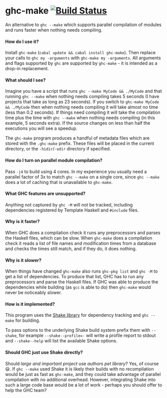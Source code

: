 # ghc-make [![Build Status](https://travis-ci.org/ndmitchell/ghc-make.svg)](https://travis-ci.org/ndmitchell/ghc-make)

An alternative to `ghc --make` which supports parallel compilation of modules and runs faster when nothing needs compiling.

#### How do I use it?

Install `ghc-make` (`cabal update && cabal install ghc-make`). Then replace your calls to `ghc my -arguments` with `ghc-make my -arguments`. All arguments and flags supported by `ghc` are supported by `ghc-make` - it is intended as a drop-in replacement.

#### What should I see?

Imagine you have a script that runs `ghc --make MyCode && ./MyCode` and that running `ghc --make` when nothing needs compiling takes 5 seconds (I have projects that take as long as 23 seconds). If you switch to `ghc-make MyCode && ./MyCode` then when nothing needs compiling it will take almost no time (less than 0.2 seconds). If things need compiling it will take the compilation time plus the time with `ghc --make` when nothing needs compiling (in this example, 5 seconds extra). If the source changes on less than half the executions you will see a speedup.

The `ghc-make` program produces a handful of metadata files which are stored with the `.ghc-make` prefix. These files will be placed in the current directory, or the `-hidir`/`-odir` directory if specified.

#### How do I turn on parallel module compilation?

Pass `-j4` to build using 4 cores. In my experience you usually need a parallel factor of 3x to match `ghc --make` on a single core, since `ghc --make` does a lot of caching that is unavailable to `ghc-make`. 

#### What GHC features are unsupported?

Anything not captured by `ghc -M` will not be tracked, including dependencies registered by Template Haskell and `#include` files.

#### Why is it faster?

When GHC does a compilation check it runs any preprocessors and parses the Haskell files, which can be slow. When `ghc-make` does a compilation check it reads a list of file names and modification times from a database and checks the times still match, and if they do, it does nothing.

#### Why is it slower?

When things have changed `ghc-make` also runs `ghc-pkg list` and `ghc -M` to get a list of dependencies. To produce that list, GHC has to run any preprocessors and parse the Haskell files. If GHC was able to produce the dependencies while building (as `gcc` is able to do) then `ghc-make` would never be noticeably slower.

#### How is it implemented?

This program uses the [Shake library](https://github.com/ndmitchell/shake#readme) for dependency tracking and `ghc --make` for building.

To pass options to the underlying Shake build system prefix them with `--shake`, for example `--shake--profile=-` will write a profile report to stdout and `--shake--help` will list the available Shake options.

#### Should GHC just use Shake directly?

Should _large and important project_ use _authors pet library_? Yes, of course :smiley:. If `ghc --make` used Shake it is likely their builds with no recompilation would be just as fast as `ghc-make`, and they could take advantage of parallel compilation with no additional overhead. However, integrating Shake into such a large code base would be a lot of work - perhaps you should offer to help the GHC team?
